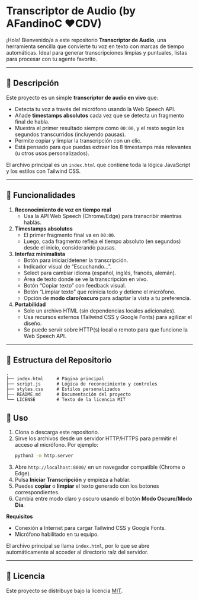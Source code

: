 # Transcriptor de Audio (by AFandinoC ❤️CDV)

¡Hola! Bienvenido/a a este repositorio **Transcriptor de Audio**, una herramienta sencilla que convierte tu voz en texto con marcas de tiempo automáticas. Ideal para generar transcripciones limpias y puntuales, listas para procesar con tu agente favorito.

---

## 📖 Descripción

Este proyecto es un simple **transcriptor de audio en vivo** que:

- Detecta tu voz a través del micrófono usando la Web Speech API.
- Añade **timestamps absolutos** cada vez que se detecta un fragmento final de habla.
- Muestra el primer resultado siempre como `00:00`, y el resto según los segundos transcurridos (incluyendo pausas).
- Permite copiar y limpiar la transcripción con un clic.
- Está pensado para que puedas extraer los 8 timestamps más relevantes (u otros usos personalizados).

El archivo principal es un `index.html` que contiene toda la lógica JavaScript y los estilos con Tailwind CSS.

---

## 🚀 Funcionalidades

1. **Reconocimiento de voz en tiempo real**  
   - Usa la API Web Speech (Chrome/Edge) para transcribir mientras hablás.
2. **Timestamps absolutos**  
   - El primer fragmento final va en `00:00`.  
   - Luego, cada fragmento refleja el tiempo absoluto (en segundos) desde el inicio, considerando pausas.
3. **Interfaz minimalista**  
   - Botón para iniciar/detener la transcripción.  
   - Indicador visual de “Escuchando…”.  
   - Select para cambiar idioma (español, inglés, francés, alemán).  
   - Área de texto donde se ve la transcripción en vivo.
   - Botón “Copiar texto” con feedback visual.
   - Botón “Limpiar texto” que reinicia todo y detiene el micrófono.
   - Opción de **modo claro/oscuro** para adaptar la vista a tu preferencia.
4. **Portabilidad**  
   - Solo un archivo HTML (sin dependencias locales adicionales).  
   - Usa recursos externos (Tailwind CSS y Google Fonts) para agilizar el diseño.
   - Se puede servir sobre HTTP(s) local o remoto para que funcione la Web Speech API.

---

## 📂 Estructura del Repositorio


```
.
├── index.html     # Página principal
├── script.js      # Lógica de reconocimiento y controles
├── styles.css     # Estilos personalizados
├── README.md      # Documentación del proyecto
└── LICENSE        # Texto de la licencia MIT
```

## 🚀 Uso

1. Clona o descarga este repositorio.
2. Sirve los archivos desde un servidor HTTP/HTTPS para permitir el acceso al micrófono. Por ejemplo:
   ```bash
   python3 -m http.server
   ```
3. Abre `http://localhost:8000/` en un navegador compatible (Chrome o Edge).
4. Pulsa **Iniciar Transcripción** y empieza a hablar.
5. Puedes **copiar** o **limpiar** el texto generado con los botones correspondientes.
6. Cambia entre modo claro y oscuro usando el botón **Modo Oscuro/Modo Día**.

**Requisitos**
- Conexión a Internet para cargar Tailwind CSS y Google Fonts.
- Micrófono habilitado en tu equipo.

El archivo principal se llama `index.html`, por lo que se abre automáticamente al acceder al directorio raíz del servidor.

---

## 📄 Licencia

Este proyecto se distribuye bajo la licencia [MIT](LICENSE).

